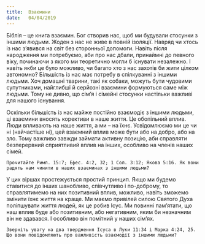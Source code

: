 ```yaml
---
title:  Взаємини
date:   04/04/2019
---
```


Біблія – це книга взаємин. Бог створив нас, щоб ми будували стосунки з іншими людьми. Жоден з нас не живе в повній ізоляції. Навряд чи хтось із нас з’явився на світ без сторонньої допомоги. Навіть після народження ми потребуємо, аби про нас дбали, принаймні до певного віку, починаючи з якого ми теоретично могли б існувати незалежно. І навіть якби це було можливо, чи багато хто з нас захотів би жити цілком автономно? Більшість із нас має потребу в спілкуванні з іншими людьми. Хоч домашні тварини, такі як собаки, можуть бути чудовими супутниками, найглибші й серйозні взаємини формуються саме між людьми. Тому не дивно, що сім’я і сімейні стосунки настільки важливі для нашого існування.

Оскільки більшість із нас майже постійно взаємодіє з іншими людьми, ці взаємини вносять корективи в наше життя. Це обопільний вплив. Люди впливають на наше життя, а ми – на їхнє. Усвідомлюємо ми це чи ні (найчастіше ні), цей взаємний вплив може бути або на добро, або на зло. Тому важливо завжди займати активну позицію, аби справляти безперервний сприятливий вплив на інших, особливо на членів наших сімей.

`Прочитайте Римл. 15:7; Ефес. 4:2, 32; 1 Сол. 3:12; Якова 5:16. Як вони радять нам чинити в наших взаєминах з іншими людьми?`

У цих віршах простежується простий принцип. Якщо ми будемо ставитися до інших шанобливо, співчутливо і по-доброму, то справлятимемо на них позитивний вплив, можливо, навіть зможемо змінити їхнє життя на краще. Ми маємо привілей силою Святого Духа поліпшувати життя людей, як це робив Ісус. Ми повинні пам’ятати, що наш вплив буде або позитивним, або негативним, яким би незначним він не здавався. І особливо він помітний у наших сім’ях.

`Зверніть увагу на два твердження Ісуса в Луки 11:34 і Марка 4:24, 25. Що вони повідомляють про важливість взаємодії з іншими людьми?`